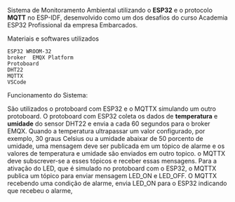  Sistema de Monitoramento Ambiental utilizando o **ESP32** e o protocolo **MQTT** no ESP-IDF,
 desenvolvido como um dos desafios  do curso Academia ESP32 Profissional da empresa Embarcados.
   
   Materiais e softwares utilizados
   
    ESP32 WROOM-32
    broker  EMQX Platform 
    Protoboard 
    DHT22
    MQTTX
    VSCode


 Funcionamento do Sistema:

 São utilizados o protoboard com ESP32 e o MQTTX simulando um outro protoboard.
 O protoboard com ESP32  coleta os dados de **temperatura** e **umidade** do sensor DHT22 e envia a cada 60 segundos para o broker EMQX.
 Quando a temperatura  ultrapassar um valor configurado, por exemplo, 30 graus Celsius ou a umidade abaixar de 50 porcento de umidade, uma mensagem deve ser publicada em um tópico de alarme e os valores de temperatura e umidade  são enviados em outro topico.
 o MQTTX deve subscrever-se a esses tópicos e receber essas mensagens. Para a ativação do LED, que é simulado no protoboard com o ESP32, o MQTTX publica um tópico para enviar mensagem LED_ON e LED_OFF. O MQTTX recebendo uma condição de alarme,  envia LED_ON para o ESP32  indicando que recebeu o alarme, 
 

